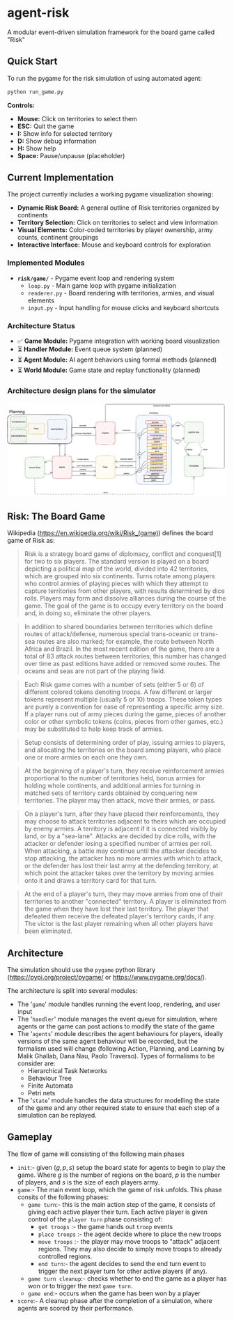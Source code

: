 # agent-risk

A modular event-driven simulation framework for the board game called "Risk"

## Quick Start

To run the pygame for the risk simulation of using automated agent:

```bash
python run_game.py
```

**Controls:**

- **Mouse:** Click on territories to select them
- **ESC:** Quit the game
- **I:** Show info for selected territory
- **D:** Show debug information  
- **H:** Show help
- **Space:** Pause/unpause (placeholder)

## Current Implementation

The project currently includes a working pygame visualization showing:

- **Dynamic Risk Board:** A general outline of Risk territories organized by continents
- **Territory Selection:** Click on territories to select and view information
- **Visual Elements:** Color-coded territories by player ownership, army counts, continent groupings
- **Interactive Interface:** Mouse and keyboard controls for exploration

### Implemented Modules

- **`risk/game/`** - Pygame event loop and rendering system
  - `loop.py` - Main game loop with pygame initialization
  - `renderer.py` - Board rendering with territories, armies, and visual elements
  - `input.py` - Input handling for mouse clicks and keyboard shortcuts

### Architecture Status

- ✅ **Game Module:** Pygame integration with working board visualization
- ⏳ **Handler Module:** Event queue system (planned)
- ⏳ **Agent Module:** AI agent behaviors using formal methods (planned)
- ⏳ **World Module:** Game state and replay functionality (planned)

### Architecture design plans for the simulator
![A brief overview for the game logic](./architecture.png)

## Risk: The Board Game

Wikipedia (<https://en.wikipedia.org/wiki/Risk_(game)>) defines the board game of
Risk as:
> Risk is a strategy board game of diplomacy, conflict and conquest[1] for two
> to six players. The standard version is played on a board depicting a
> political map of the world, divided into 42 territories, which are grouped
> into six continents. Turns rotate among players who control armies of playing
> pieces with which they attempt to capture territories from other players, with
> results determined by dice rolls. Players may form and dissolve alliances during
> the course of the game. The goal of the game is to occupy every territory on the
> board and, in doing so, eliminate the other players.

> In addition to shared boundaries between territories which define routes of
> attack/defense, numerous special trans-oceanic or trans-sea routes are also
> marked; for example, the route between North Africa and Brazil. In the most
> recent edition of the game, there are a total of 83 attack routes between
> territories; this number has changed over time as past editions have added or
> removed some routes. The oceans and seas are not part of the playing field.

> Each Risk game comes with a number of sets (either 5 or 6) of different
> colored tokens denoting troops. A few different or larger tokens represent
> multiple (usually 5 or 10) troops. These token types are purely a convention
> for ease of representing a specific army size. If a player runs out of army
> pieces during the game, pieces of another color or other symbolic tokens
> (coins, pieces from other games, etc.) may be substituted to help keep track
> of armies.

> Setup consists of determining order of play, issuing armies to players,
> and allocating the territories on the board among players, who place one or
> more armies on each one they own.

> At the beginning of a player's turn, they receive reinforcement armies
> proportional to the number of territories held, bonus armies for holding
> whole continents, and additional armies for turning in matched sets of
> territory cards obtained by conquering new territories. The player may then
> attack, move their armies, or pass.

> On a player's turn, after they have placed their reinforcements, they may
> choose to attack territories adjacent to theirs which are occupied by enemy
> armies. A territory is adjacent if it is connected visibly by land, or by a
> "sea-lane". Attacks are decided by dice rolls, with the attacker or defender
> losing a specified number of armies per roll. When attacking, a battle may
> continue until the attacker decides to stop attacking, the attacker has no
> more armies with which to attack, or the defender has lost their last army at
> the defending territory, at which point the attacker takes over the territory
> by moving armies onto it and draws a territory card for that turn.

>At the end of a player's turn, they may move armies from one of their
> territories to another "connected" territory. A player is eliminated from the
> game when they have lost their last territory. The player that defeated them
> receive the defeated player's territory cards, if any. The victor is the last
> player remaining when all other players have been eliminated.

## Architecture

The simulation should use the `pygame` python library 
(<https://pypi.org/project/pygame/> or <https://www.pygame.org/docs/>).

The architecture is split into several modules:

- The '`game`' module handles running the event loop, rendering, and user input
- The '`handler`' module manages the event queue for simulation, where agents
or the game can post actions to modify the state of the game
- The '`agents`' module describes the agent behaviours for players, ideally
versions of the same agent behaviour will be recorded, but the formalism used
will change (following Action, Planning, and Learning by Malik Ghallab, Dana
Nau, Paolo Traverso). Types of formalisms to be consider are:
  - Hierarchical Task Networks
  - Behaviour Tree
  - Finite Automata
  - Petri nets
- The '`state`' module handles the data structures for modelling the state of
the game and any other required state to ensure that each step of a simulation
can be replayed.

## Gameplay

The flow of game will consisting of the following main phases

- `init`:- given $(g,p,s)$ setup the board state for agents to begin to play the
game. Where $g$ is the number of regions on the board, $p$ is the number of
players, and $s$ is the size of each players army.
- `game`:- The main event loop, which the game of risk unfolds. This phase
consits of the following phases:
  - `game turn`:- this is the main action step of the game, it consists of
    giving each active player their turn. Each active player is given control
    of the `player turn` phase consisting of:
    - `get troops` :- the game hands out `troop` events
    - `place troops` :- the agent decide where to place the new troops
    - `move troops` :- the player may move troops to "attack" adjacent
        regions. They may also decide to simply move troops to already controlled
        regions.
    - `end turn`:- the agent decides to send the end turn event to trigger
        the next player turn for other active players (if any).
  - `game turn cleanup`:- checks whether to end the game as a player has won
    or to trigger the next `game turn`.
  - `game end`:- occurs when the game has been won by a player
- `score`:- A cleanup phase after the completion of a simulation, where agents
are scored by their performance.
